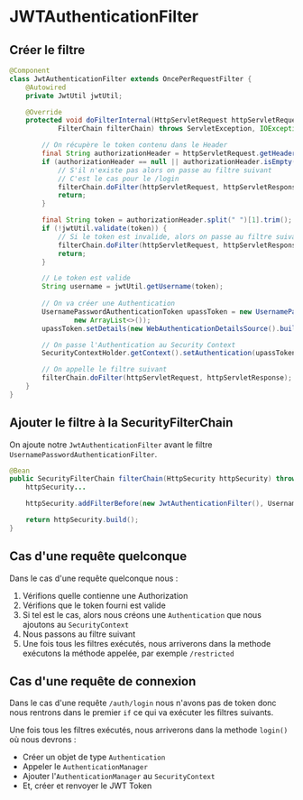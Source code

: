 # JWTAuthenticationFilter

## Créer le filtre
```java
@Component
class JwtAuthenticationFilter extends OncePerRequestFilter {
    @Autowired
    private JwtUtil jwtUtil;

    @Override
    protected void doFilterInternal(HttpServletRequest httpServletRequest, HttpServletResponse httpServletResponse,
            FilterChain filterChain) throws ServletException, IOException {

        // On récupère le token contenu dans le Header
        final String authorizationHeader = httpServletRequest.getHeader("Authorization");
        if (authorizationHeader == null || authorizationHeader.isEmpty() || !authorizationHeader.startsWith("Bearer")) {
            // S'il n'existe pas alors on passe au filtre suivant
            // C'est le cas pour le /login
            filterChain.doFilter(httpServletRequest, httpServletResponse);
            return;
        }

        final String token = authorizationHeader.split(" ")[1].trim();
        if (!jwtUtil.validate(token)) {
            // Si le token est invalide, alors on passe au filtre suivant
            filterChain.doFilter(httpServletRequest, httpServletResponse);
            return;
        }

        // Le token est valide
        String username = jwtUtil.getUsername(token);
        
        // On va créer une Authentication
        UsernamePasswordAuthenticationToken upassToken = new UsernamePasswordAuthenticationToken(username, null,
                new ArrayList<>());
        upassToken.setDetails(new WebAuthenticationDetailsSource().buildDetails(httpServletRequest));

        // On passe l'Authentication au Security Context
        SecurityContextHolder.getContext().setAuthentication(upassToken);

        // On appelle le filtre suivant
        filterChain.doFilter(httpServletRequest, httpServletResponse);
    }
}
```

## Ajouter le filtre à la SecurityFilterChain
On ajoute notre `JwtAuthenticationFilter` avant le filtre `UsernamePasswordAuthenticationFilter`.
```java
@Bean
public SecurityFilterChain filterChain(HttpSecurity httpSecurity) throws Exception {
    httpSecurity...

    httpSecurity.addFilterBefore(new JwtAuthenticationFilter(), UsernamePasswordAuthenticationFilter.class);

    return httpSecurity.build();
}
```

## Cas d'une requête quelconque
Dans le cas d'une requête quelconque nous :
1. Vérifions quelle contienne une Authorization
2. Vérifions que le token fourni est valide
3. Si tel est le cas, alors nous créons une `Authentication` que nous ajoutons au `SecurityContext`
4. Nous passons au filtre suivant
5. Une fois tous les filtres exécutés, nous arriverons dans la methode exécutons la méthode appelée, par exemple `/restricted`

## Cas d'une requête de connexion
Dans le cas d'une requête `/auth/login` nous n'avons pas de token donc nous rentrons dans le premier `if` ce qui va exécuter les filtres suivants.

Une fois tous les filtres exécutés, nous arriverons dans la methode `login()` où nous devrons :
- Créer un objet de type `Authentication`
- Appeler le `AuthenticationManager`
- Ajouter l'`AuthenticationManager` au `SecurityContext`
- Et, créer et renvoyer le JWT Token